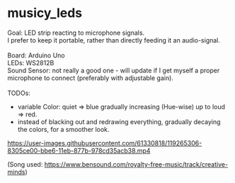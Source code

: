 
# musicy_leds
Goal: LED strip reacting to microphone signals.<br>
I prefer to keep it portable, rather than directly feeding it an audio-signal.<br>
<br>
Board: Arduino Uno<br>
LEDs: WS2812B<br>
Sound Sensor: not really a good one - will update if I get myself a proper microphone to connect (preferably with adjustable gain).<br>
<br>
TODOs:<br>
- variable Color: quiet => blue gradually increasing (Hue-wise) up to loud => red.<br>
- instead of blacking out and redrawing everything, gradually decaying the colors, for a smoother look.


https://user-images.githubusercontent.com/61330818/119265306-8305ce00-bbe6-11eb-877b-978cd35acb38.mp4

(Song used: https://www.bensound.com/royalty-free-music/track/creative-minds)
